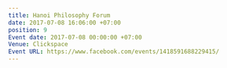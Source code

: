 ```yaml
---
title: Hanoi Philosophy Forum
date: 2017-07-08 16:06:00 +07:00
position: 9
Event date: 2017-07-08 00:00:00 +07:00
Venue: Clickspace
Event URL: https://www.facebook.com/events/1418591688229415/
---
```


